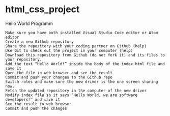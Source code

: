 # html_css_project
Hello World Programm

    Make sure you have both installed Visual Studio Code editor or Atom editor 
    Create a new Github repository
    Share the repository with your coding partner on Github (help)
    Use Git to check out the project in your computer (help)
    Download this repository from Github (do not fork it) and its files to your repository.
    Add the text “Hello World!” inside the body of the index.html file and save it
    Open the file in web browser and see the result
    Commit and push your changes to the Github repo
    Switch roles and make sure the new driver is the one screen sharing now. 
    Fetch the updated repository in the computer of the new driver
    Modify index file so it says “Hello World, we are software developers!” and save it
    See the result in web browser
    Commit and push the changes
